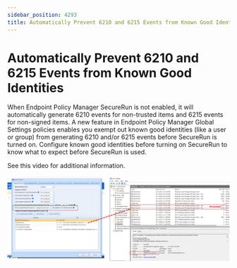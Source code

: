 ```yaml
---
sidebar_position: 4293
title: Automatically Prevent 6210 and 6215 Events from Known Good Identities
---
```


# Automatically Prevent 6210 and 6215 Events from Known Good Identities

When Endpoint Policy Manager SecureRun is not enabled, it will automatically generate 6210 events for non-trusted items and 6215 events for non-signed items. A new feature in Endpoint Policy Manager Global Settings policies enables you exempt out known good identities (like a user or group) from generating 6210 and/or 6215 events before SecureRun is turned on. Configure known good identities before turning on SecureRun to know what to expect before SecureRun is used.

See this video for additional information.

![Prevent Events](../../../../../../static/images/PolicyPak/Content/Resources/Images/Video/SelfElevateMode/PreventEvents.png "Prevent Events")